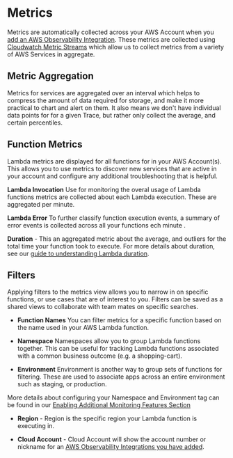 <!--
title: Metrics
menuText: Metrics
description: A guide to using our metric views and create your own.
menuOrder: 6
-->

# Metrics 
Metrics are automatically collected across your AWS Account
when you [add an AWS Observability Integration](../integrations/index.md#adding-the-aws-observability-integration). These metrics are collected
using [Cloudwatch Metric Streams](../integrations/data-sources-and-roles.md#metric-streams)
which allow us to collect metrics from a variety of AWS Services in aggregate.

## Metric Aggregation
Metrics for services are aggregated over an interval which helps to compress
the amount of data required for storage, and make it more practical to 
chart and alert on them. It also means we don't have individual data points for
for a given Trace, but rather only collect the average, and certain percentiles.

## Function Metrics

Lambda metrics are displayed for all functions for in your AWS Account(s). This
allows you to use metrics to discover new services that are active in your account
and configure any additional troubleshooting that is helpful. 

**Lambda Invocation**
Use for monitoring the overal usage of Lambda functions metrics are collected
about each Lambda execution. These are aggregated per minute.

**Lambda Error** 
To further classify function execution events, a summary of error events is collected
across all your functions ech minute .

**Duration** - This an aggregated metric about the average, and outliers for the
total time your function took to execute. For more details about duration, see our 
[guide to understanding Lambda duration](./duration.md).

## Filters
Applying filters to the metrics view allows you to narrow in on 
specific functions, or use cases that are of interest to you. Filters can be saved
as a shared views to collaborate with team mates on specific searches. 

- **Function Names** You can filter metrics for a specific function based on the
name used in your AWS Lambda function.

- **Namespace** Namespaces allow you to group Lambda functions together. This can be useful
for tracking Lambda functions associated with a common business outcome (e.g. a shopping-cart).

- **Environment** Environment is another way to group sets of functions for filtering. These are used to associate apps across an entire environment such as staging, or production. 

More details about configuring your Namespace and Environment tag can be found in our [Enabling Additional Monitoring Features Section](../integrations/enable-monitoring-features.md#setting-environment-and-namespace-tags)

- **Region** - Region is the specific region your Lambda function is executing in. 

- **Cloud Account** - Cloud Account will show the account number or nickname for an [AWS Observability Integrations you have added](../integrations/index.md#adding-the-aws-observability-integration).



